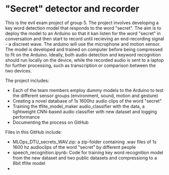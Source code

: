 # "Secret" detector and recorder

This is the evil exam project of group 5. The project involves developing a key word detection model that responds to the word "secret". The aim is to deploy the model to an Arduino so that it kan listen for the word "secret" in conversation and then start to record until recieving an end-recording signal - a discreet wave. The arduino will use the microphone and motion sensor. The model is developed and trained on computer before being compressed to fit on the Arduino. 
Ideally, both audio detection and keyword recognition should run locally on the device, while the recorded audio is sent to a laptop for further processing, such as transcription or comparison between the two devices.

The project includes:
- Each of the team members employ dummy models to the Arduino to test the different sensor groups (environment, sound, motion and gesture)
- Creating a novel database of 1s 1600hz audio clips of the word "secret"
- Training the tflite_model_maker audio_classifier with the data, a lightweight CNN-based audio classifier with new dataset and logging performance
- Documenting the process on GitHub

Files in this GitHub include: 
- MLOps_DTU_secrets_WAV.zip: a zip-folder containing .wav files of 1s 1600 hz audioclips of the word "secret" by different people
- speech_recognition.ipynb: Code for training key word recognition model from the new dataset and two public datasets and compressiong to a 8bit tflite model
- 
